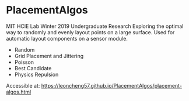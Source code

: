 # PlacementAlgos

MIT HCIE Lab 
Winter 2019 
Undergraduate Research 
Exploring the optimal way to randomly and evenly layout points on a large surface. Used for automatic layout components on a sensor module.

- Random
- Grid Placement and Jittering
- Poisson
- Best Candidate
- Physics Repulsion

Accessible at: https://leoncheng57.github.io/PlacementAlgos/placement-algos.html
